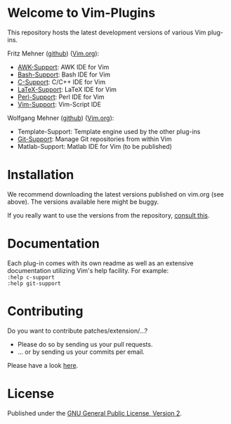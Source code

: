 # Welcome to Vim-Plugins

This repository hosts the latest development versions of various Vim plug-ins.

Fritz Mehner ([github](https://github.com/FritzMehner)) ([Vim.org](http://www.vim.org/account/profile.php?user_id=169)):

* [AWK-Support](http://www.vim.org/scripts/script.php?script_id=4415): AWK IDE for Vim
* [Bash-Support](http://www.vim.org/scripts/script.php?script_id=365): Bash IDE for Vim
* [C-Support](http://www.vim.org/scripts/script.php?script_id=213): C/C++ IDE for Vim
* [LaTeX-Support](http://www.vim.org/scripts/script.php?script_id=4405): LaTeX IDE for Vim
* [Perl-Support](http://www.vim.org/scripts/script.php?script_id=556): Perl IDE for Vim
* [Vim-Support](http://www.vim.org/scripts/script.php?script_id=3931): Vim-Script IDE

Wolfgang Mehner ([github](https://github.com/WolfgangMehner)) ([Vim.org](http://www.vim.org/account/profile.php?user_id=36934)):

* Template-Support: Template engine used by the other plug-ins
* [Git-Support](http://www.vim.org/scripts/script.php?script_id=4497): Manage Git repositories from within Vim
* Matlab-Support: Matlab IDE for Vim (to be published)

# Installation

We recommend downloading the latest versions published on vim.org (see above).
The versions available here might be buggy.

If you really want to use the versions from the repository, [consult this](https://github.com/WolfgangMehner/vim-plugins/wiki/Installation).

# Documentation

Each plug-in comes with its own readme as well as an extensive documentation utilizing Vim's help facility. For example: <br>
<code>:help c-support</code> <br>
<code>:help git-support</code>

# Contributing

Do you want to contribute patches/extension/...?

* Please do so by sending us your pull requests.
* ... or by sending us your commits per email.

Please have a look [here](https://github.com/WolfgangMehner/vim-plugins/wiki/Contributing).

# License

Published under the [GNU General Public License, Version 2](http://www.gnu.de/documents/gpl-2.0.en.html).
